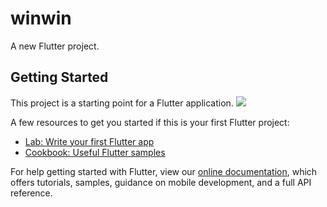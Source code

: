 # winwin

A new Flutter project.

## Getting Started

This project is a starting point for a Flutter application.
![](https://user-images.githubusercontent.com/43435727/61552132-a1dc2c00-aa74-11e9-9bf1-22b76899fe02.png)

A few resources to get you started if this is your first Flutter project:

- [Lab: Write your first Flutter app](https://flutter.dev/docs/get-started/codelab)
- [Cookbook: Useful Flutter samples](https://flutter.dev/docs/cookbook)

For help getting started with Flutter, view our 
[online documentation](https://flutter.dev/docs), which offers tutorials, 
samples, guidance on mobile development, and a full API reference.
